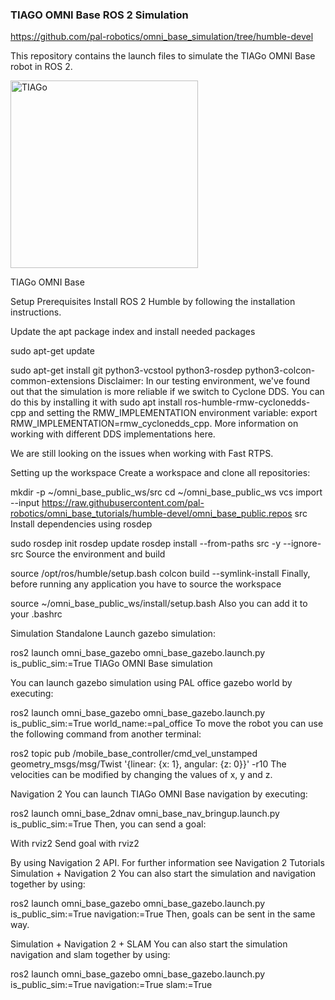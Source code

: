 ### TIAGO OMNI Base ROS 2 Simulation
https://github.com/pal-robotics/omni_base_simulation/tree/humble-devel

This repository contains the launch files to simulate the TIAGo OMNI Base robot in ROS 2.

<img src="omni_base.png" title="TIAGo" width="300">

TIAGo OMNI Base

Setup
Prerequisites
Install ROS 2 Humble by following the installation instructions.

Update the apt package index and install needed packages

sudo apt-get update

sudo apt-get install git python3-vcstool python3-rosdep python3-colcon-common-extensions
Disclaimer: In our testing environment, we've found out that the simulation is more reliable if we switch to Cyclone DDS. You can do this by installing it with sudo apt install ros-humble-rmw-cyclonedds-cpp and setting the RMW_IMPLEMENTATION environment variable: export RMW_IMPLEMENTATION=rmw_cyclonedds_cpp. More information on working with different DDS implementations here.

We are still looking on the issues when working with Fast RTPS.

Setting up the workspace
Create a workspace and clone all repositories:

mkdir -p ~/omni_base_public_ws/src
cd ~/omni_base_public_ws
vcs import --input https://raw.githubusercontent.com/pal-robotics/omni_base_tutorials/humble-devel/omni_base_public.repos src
Install dependencies using rosdep

sudo rosdep init
rosdep update
rosdep install --from-paths src -y --ignore-src
Source the environment and build

source /opt/ros/humble/setup.bash
colcon build --symlink-install
Finally, before running any application you have to source the workspace

source ~/omni_base_public_ws/install/setup.bash
Also you can add it to your .bashrc

Simulation
Standalone
Launch gazebo simulation:

ros2 launch omni_base_gazebo omni_base_gazebo.launch.py is_public_sim:=True
TIAGo OMNI Base simulation

You can launch gazebo simulation using PAL office gazebo world by executing:

ros2 launch omni_base_gazebo omni_base_gazebo.launch.py is_public_sim:=True world_name:=pal_office
To move the robot you can use the following command from another terminal:

ros2 topic pub /mobile_base_controller/cmd_vel_unstamped geometry_msgs/msg/Twist '{linear: {x: 1}, angular: {z: 0}}' -r10
The velocities can be modified by changing the values of x, y and z.

Navigation 2
You can launch TIAGo OMNI Base navigation by executing:

ros2 launch omni_base_2dnav omni_base_nav_bringup.launch.py is_public_sim:=True
Then, you can send a goal:

With rviz2
Send goal with rviz2

By using Navigation 2 API. For further information see Navigation 2 Tutorials
Simulation + Navigation 2
You can also start the simulation and navigation together by using:

ros2 launch omni_base_gazebo omni_base_gazebo.launch.py is_public_sim:=True navigation:=True
Then, goals can be sent in the same way.

Simulation + Navigation 2 + SLAM
You can also start the simulation navigation and slam together by using:

ros2 launch omni_base_gazebo omni_base_gazebo.launch.py is_public_sim:=True navigation:=True slam:=True
